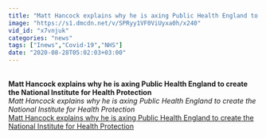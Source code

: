 ```yaml
---
title: "Matt Hancock explains why he is axing Public Health England to create the National Institute for Health Protection"
image: "https://s1.dmcdn.net/v/SPRyy1VF0ViUyxa0h/x240"
vid_id: "x7vnjuk"
categories: "news"
tags: ["Inews","Covid-19","NHS"]
date: "2020-08-28T05:02:03+03:00"
---
```

<br><b>Matt Hancock explains why he is axing Public Health England to create the National Institute for Health Protection</b><br> <i>Matt Hancock explains why he is axing Public Health England to create the National Institute for Health Protection</i><br> <u>Matt Hancock explains why he is axing Public Health England to create the National Institute for Health Protection</u>
